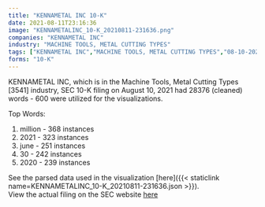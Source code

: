 ```yaml
---
title: "KENNAMETAL INC 10-K"
date: 2021-08-11T23:16:36
image: "KENNAMETALINC_10-K_20210811-231636.png"
companies: "KENNAMETAL INC"
industry: "MACHINE TOOLS, METAL CUTTING TYPES"
tags: ["KENNAMETAL INC","MACHINE TOOLS, METAL CUTTING TYPES","08-10-2021","10-K"]
forms: "10-K"
---
```

KENNAMETAL INC, which is in the Machine Tools, Metal Cutting Types [3541] industry, SEC 10-K filing on August 10, 2021 had 28376 (cleaned) words - 600 were utilized for the visualizations.

Top Words:
1. million - 368 instances
2. 2021 - 323 instances
3. june - 251 instances
4. 30 - 242 instances
5. 2020 - 239 instances


See the parsed data used in the visualization [here]({{< staticlink name=KENNAMETALINC_10-K_20210811-231636.json >}}).  
View the actual filing on the SEC website [here](https://www.sec.gov/Archives/edgar/data/55242/0000055242-21-000042.txt)